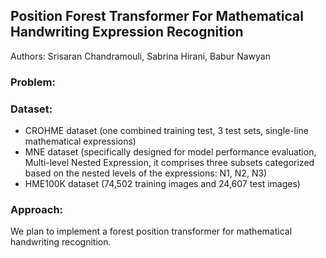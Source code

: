 ## Position Forest Transformer For Mathematical Handwriting Expression Recognition

Authors: Srisaran Chandramouli, Sabrina Hirani, Babur Nawyan

### Problem:

### Dataset: 
* CROHME dataset (one combined training test, 3 test sets, single-line mathematical expressions)
* MNE dataset (specifically designed for model performance evaluation, Multi-level Nested Expression, it comprises three subsets categorized based on the nested levels of the expressions: N1, N2, N3)
* HME100K dataset (74,502 training images and 24,607 test images)

### Approach:
We plan to implement a forest position transformer for mathematical handwriting recognition. 
